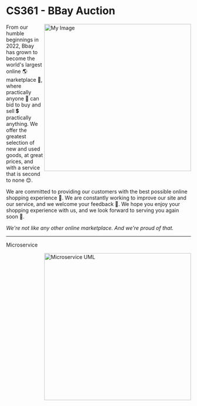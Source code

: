# CS361 - BBay Auction

<img align="right" src="https://user-images.githubusercontent.com/28117713/194800101-8d524efe-ed34-48f2-9a77-cb3b51c5bfd1.png" alt="My Image" width="400">

<p>From our humble beginnings in 2022, Bbay has grown to become the world's
largest online 🌎 marketplace 🛒, where practically anyone 👫 can bid to buy and sell 💲
practically anything. We offer the greatest selection of new and used
goods, at great prices, and with a service that is second to none 😊. </p>
<p>We are committed to providing our customers with the best possible online
shopping experience 💯. We are constantly working to improve our site and
our service, and we welcome your feedback 🔨. We hope you enjoy your shopping
experience with us, and we look forward to serving you again soon 👋.</p>
<p><i>We're not like any other online marketplace. And we're proud of that.</i></p>
<hr>
<p>Microservice</p>
<img align="right" src="https://user-images.githubusercontent.com/28117713/198697906-f6a048ea-5167-4b1c-8b83-559323109b38.png" alt="Microservice UML" width="400">
